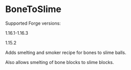 # BoneToSlime

Supported Forge versions:

1.16.1-1.16.3

1.15.2

Adds smelting and smoker recipe for bones to slime balls.

Also allows smelting of bone blocks to slime blocks.
